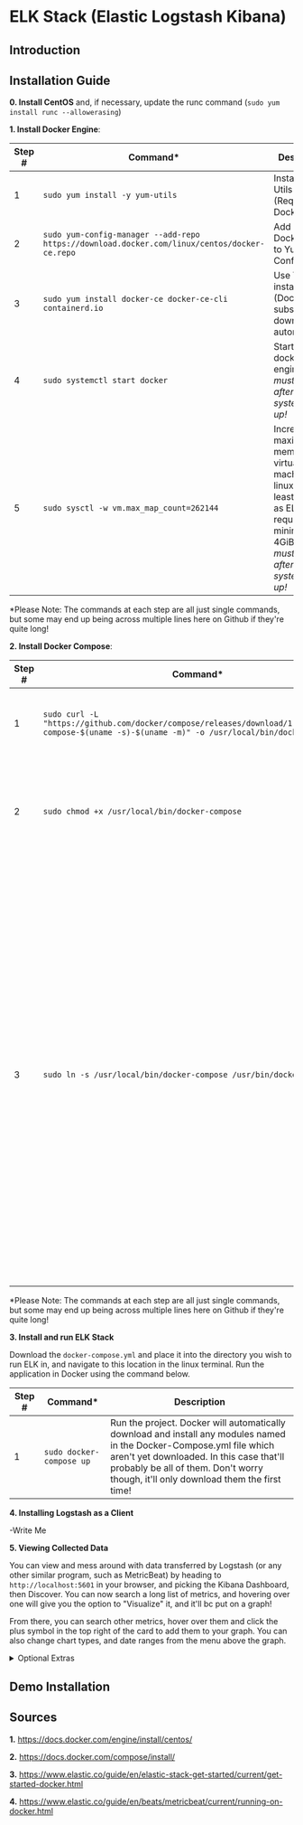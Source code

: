 # ELK Stack (Elastic Logstash Kibana)

## Introduction


## Installation Guide

**0. Install CentOS** and, if necessary, update the runc command (```sudo yum install runc --allowerasing```)


**1. Install Docker Engine**: 

| Step #  | Command* | Description |
| ------------- | ------------- | -------------|
| 1  | ```sudo yum install -y yum-utils```  | Install Yum Utils (Required by Docker) |
| 2  | ```sudo yum-config-manager --add-repo https://download.docker.com/linux/centos/docker-ce.repo```  | Add copy of Docker repo to Yum Config |
| 3  | ```sudo yum install docker-ce docker-ce-cli containerd.io``` | Use YUM to install Docker (Docker is subsequently downloaded automatically) |
| 4  | ```sudo systemctl start docker``` | Start the docker engine. *This must be done after every system boot-up!* |
| 5 | ```sudo sysctl -w vm.max_map_count=262144``` | Increase the maximum memory for virtual machines on linux (to at least 4 GiB) as ELK Stack requires minimum 4GiB. *This must be done after every system boot-up!* | 

\*Please Note: The commands at each step are all just single commands, but some may end up being across multiple lines here on Github if they're quite long!


**2. Install Docker Compose**: 

| Step #  | Command* | Description |
| ------------- | ------------- | -------------|
| 1  | ```sudo curl -L "https://github.com/docker/compose/releases/download/1.29.2/docker-compose-$(uname -s)-$(uname -m)" -o /usr/local/bin/docker-compose```  | Download the Docker Compose (1.29.2) and install it locally. |
| 2  | ```sudo chmod +x /usr/local/bin/docker-compose```  | Add executable permissions to the downloaded binary... so, you know, you can run it. |
| 3  | ```sudo ln -s /usr/local/bin/docker-compose /usr/bin/docker-composer``` | Create a symbolic link at the global install directory to the local user install. This is needed because as Docker was installed to your user, you can't natively "sudo" Docker Compose (as sudo can only access global commands). By creating a symbolic link at the global location, we're telling the Sudo command where it should actually find Docker Compose. |

\*Please Note: The commands at each step are all just single commands, but some may end up being across multiple lines here on Github if they're quite long!

**3. Install and run ELK Stack**
 

Download the `docker-compose.yml` and place it into the directory you wish to run ELK in, and navigate to this location in the linux terminal. Run the application in Docker using the command below.
 
| Step #  | Command* | Description |
| ------------- | ------------- | -------------|
| 1  | ```sudo docker-compose up```  | Run the project. Docker will automatically download and install any modules named in the Docker-Compose.yml file which aren't yet downloaded. In this case that'll probably be all of them. Don't worry though, it'll only download them the first time! |
  
**4. Installing Logstash as a Client**
 
 -Write Me
  
**5. Viewing Collected Data**

You can view and mess around with data transferred by Logstash (or any other similar program, such as MetricBeat) by heading to ```http://localhost:5601``` in your browser, and picking the Kibana Dashboard, then Discover. You can now search a long list of metrics, and hovering over one will give you the option to "Visualize" it, and it'll bc put on a graph!

From there, you can search other metrics, hover over them and click the plus symbol in the top right of the card to add them to your graph. You can also change chart types, and date ranges from the menu above the graph.
 
 
 <details><summary>Optional Extras</summary>
 
 **1. Install and Run MetricBeat**

In ths guide, I will be using MetricBeat to monitor system metrics, such as CPU%, MEM% and so on. The commands in step 2 is explained in much more depth in **5.** for better understanding.

 | Step #  | Command* | Description |
| ------------- | ------------- | -------------|
| 1  | ```docker pull docker.elastic.co/beats/metricbeat:7.13.1``` | Download MetricBeat (7.13.1) |
| 2  | ```sudo docker run --network=elasticstack_networkName docker.elastic.co/beats/metricbeat:7.13.1 setup -E setup.kibana.host=kib01:5601 -E output.elasticsearch.hosts=["es01:9200"]```  | Run the initial setup. MetricBeat will pass to the server the names of all the indecies it tracks for the server to make a note of. This may take a moment. |
| 3  | ```sudo docker run --network=elasticstack_elastic docker.elastic.co/beats/metricbeat:7.13.1 metricbeat -e -E output.elasticsearch.hosts=["es01:9200"]```  | Run MetricBeat for real! Now metricbeat will be sending information to your server! |

\*Please Note: The commands at each step are all just single commands, but some may end up being across multiple lines here on Github if they're quite long!


**2. MetricBeat Installation Commands Explained**

The first command we ran when installing MetricBeat was ```sudo docker run --network=elasticstack_elastic docker.elastic.co/beats/metricbeat:7.13.1 setup -E setup.kibana.host=kib01:5601 -E output.elasticsearch.hosts=["es01:9200"]```.
| Command | Explanation |
| -------- | -------- |
| ```sudo docker run```  | Run the Docker Engine as superuser |
| ```--network=elasticstack_elastic``` | In order to communicate with the server, we need to specify the network name. For ELK, the network name is ``elasticstack_`` followed by the name specified in ```docker-compose.yml```. In this came, that name was "elastic", hence elasticstack_elastic |
| ```docker.elastic.co/beats/metricbeat:7.13.1 setup``` | Run metricbeat in Setup Mode |
| ```-E setup.kibana.host=kib01:5601``` | `-E` flags that we are about to specify the value of a variable, in this case `setup.kibana.host`. This value should be the name and port of the Kibana Container in `docker-compose.yml` (since we are running setup locally), which is `kib01:5601` in this case. |
| `-E output.elasticsearch.hosts=["es01:9200"]` | Specify the host URLs of the Elasticsearch Hosts as specified in `docker-compose.yml`. In this case, they are `es01:9200`, `es02:9200` and `es03:9200`, however in this case we have chosen to only use one. *If we weren't running MetricBeat on the same machine as the server, these URLs would have to be replaced with the Server's IP everywhere it appears (in both the MetricBeat and ELK setups), to ensure data can reach it from other machines on the network.
 </details>
 

## Demo Installation



## Sources

**1.** https://docs.docker.com/engine/install/centos/ 

**2.** https://docs.docker.com/compose/install/ 

**3.** https://www.elastic.co/guide/en/elastic-stack-get-started/current/get-started-docker.html 

**4.** https://www.elastic.co/guide/en/beats/metricbeat/current/running-on-docker.html 

